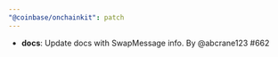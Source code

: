 ```yaml
---
"@coinbase/onchainkit": patch
---
```


 - **docs**: Update docs with SwapMessage info. By @abcrane123 #662
